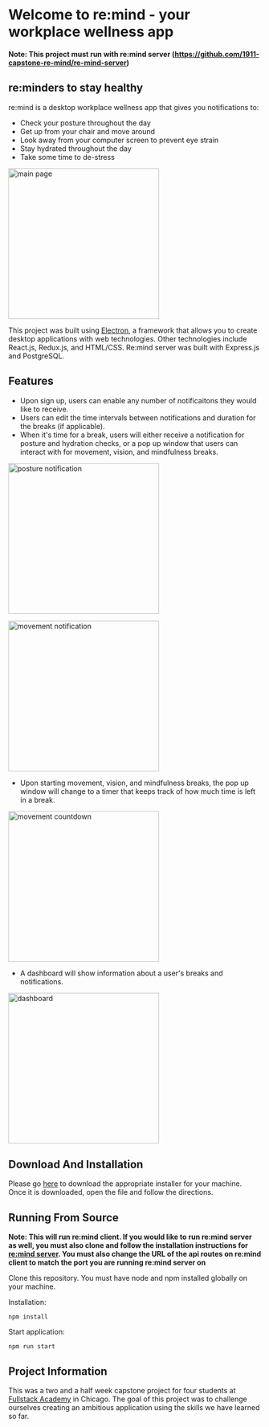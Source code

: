 # Welcome to re:mind - your workplace wellness app

**Note: This project must run with re:mind server (https://github.com/1911-capstone-re-mind/re-mind-server)**

## re:minders to stay healthy

re:mind is a desktop workplace wellness app that gives you notifications to:

* Check your posture throughout the day
* Get up from your chair and move around
* Look away from your computer screen to prevent eye strain
* Stay hydrated throughout the day
* Take some time to de-stress

<image alt="main page" src="./readmeImages/main.png" width="300px">

This project was built using [Electron](https://www.electronjs.org), a framework that allows you to create desktop applications with web technologies. Other technologies include React.js, Redux.js, and HTML/CSS. Re:mind server was built with Express.js and PostgreSQL.

## Features

* Upon sign up, users can enable any number of notificaitons they would like to receive.
* Users can edit the time intervals between notifications and duration for the breaks (if applicable).
* When it's time for a break, users will either receive a notification for posture and hydration checks, or a pop up window that users can interact with for movement, vision, and mindfulness breaks.

<image alt="posture notification" src="./readmeImages/posture_notif.png" width="300px"><br/>

<image alt="movement notification" src="./readmeImages/movement_notif.png" width="300px">

* Upon starting movement, vision, and mindfulness breaks, the pop up window will change to a timer that keeps track of how much time is left in a break.

<image alt="movement countdown" src="./readmeImages/movement_countdown.png" width="300px">

* A dashboard will show information about a user's breaks and notifications.

<image alt="dashboard" src="./readmeImages/dashboard.png" width="300px">

## Download And Installation

Please go [here](https://drive.google.com/drive/u/0/folders/1xe70x3y9t4lIF8oBOLPZfPCGqrMJmhoC) to download the appropriate installer for your machine. Once it is downloaded, open the file and follow the directions.

## Running From Source

**Note: This will run re:mind client. If you would like to run re:mind server as well, you must also clone and follow the installation instructions for [re:mind server](https://github.com/1911-capstone-re-mind/re-mind-server). You must also change the URL of the api routes on re:mind client to match the port you are running re:mind server on**

Clone this repository. You must have node and npm installed globally on your machine.

Installation:

`npm install`

Start application:

`npm run start`

## Project Information

This was a two and a half week capstone project for four students at [Fullstack Academy](https://www.fullstackacademy.com) in Chicago. The goal of this project was to challenge ourselves creating an ambitious application using the skills we have learned so far.
